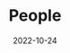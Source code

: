 ---
title: People
date: 2022-10-24

type: landing

sections:
  - block: people
    content:
      title: Meet The Team
      # Choose which groups/teams of users to display.
      #   Edit `user_groups` in each user's profile to add them to one or more of these groups.
      user_groups:
          - Principal Investigator
          - Co-Supervisors
          - Researchers
          - Undergraduate Students
          - Collaborators

      sort_by: Params.last_name
      sort_ascending: true
    design:
      show_interests: false
      show_role: true
      show_social: true
---